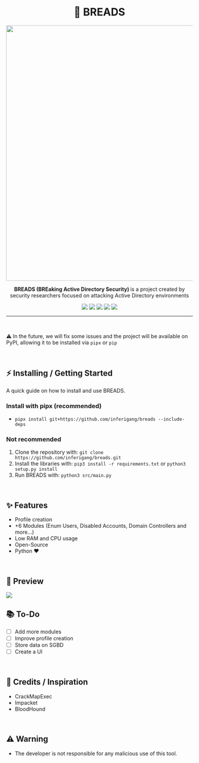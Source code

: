 <div align="center">
  <h1> 🍞 BREADS </h1>
  <img src="https://i.imgur.com/uGdGDeo.png" width=690>
  <p> <b>BREADS (BREaking Active Directory Security) </b> is a project created by security researchers focused on attacking Active Directory environments </p>
</div>

<p align="center">
    <img src="https://img.shields.io/github/license/inferigang/breads?color=pink&logo=github&style=for-the-badge">
    <img src="https://img.shields.io/github/issues/inferigang/breads?color=pink&logo=github&style=for-the-badge">
    <img src="https://img.shields.io/github/stars/inferigang/breads?color=pink&logo=github&style=for-the-badge">
    <img src="https://img.shields.io/github/forks/inferigang/breads?color=pink&logo=github&style=for-the-badge">
    <img src="https://img.shields.io/github/languages/code-size/inferigang/breads?color=pink&logo=github&style=for-the-badge">
</p>

___
<br>

⚠️ In the future, we will fix some issues and the project will be available on PyPI, allowing it to be installed via `pipx` or `pip`

<br>

## ⚡ Installing / Getting Started

<p> A quick guide on how to install and use BREADS. </p>

### Install with pipx (recommended)
- `pipx install git+https://github.com/inferigang/breads --include-deps`

### Not recommended
1. Clone the repository with: `git clone https://github.com/inferigang/breads.git`
2. Install the libraries with: `pip3 install -r requirements.txt` or `python3 setup.py install`
3. Run BREADS with: `python3 src/main.py`

<br>

## ✨ Features
- Profile creation
- +6 Modules (Enum Users, Disabled Accounts, Domain Controllers and more...)
- Low RAM and CPU usage
- Open-Source
- Python ❤️

<br>

## 🎥 Preview
<img src="https://i.imgur.com/RuwMBuX.png">

<br>

## 📚 To-Do
- [ ] Add more modules
- [ ] Improve profile creation
- [ ] Store data on SGBD
- [ ] Create a UI

<br>

## 🙏 Credits / Inspiration
- CrackMapExec
- Impacket
- BloodHound

<br>

## ⚠️ Warning
- The developer is not responsible for any malicious use of this tool.
